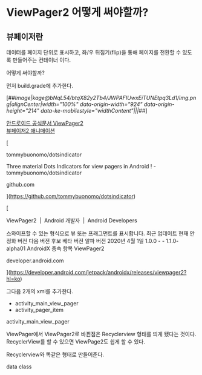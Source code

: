 # ViewPager2 어떻게 써야할까?

## 뷰페이저란

데이터를 페이지 단위로 표시하고, 좌/우 뒤집기(flip)을 통해 페이지를 전환할 수 있도록 만들어주는 컨테이너 이다.

어떻게 써야할까?

먼저 build.grade에 추가한다.

[##_Image|kage@bNqL54/btqX82y2Tb4/JWPAFIUwxEiTUNEtpq3Ld1/img.png|alignCenter|width="100%" data-origin-width="924" data-origin-height="214" data-ke-mobilestyle="widthContent"|||_##]

[안드로이드 공식문서 ViewPager2](https://developer.android.com/jetpack/androidx/releases/viewpager2?hl=ko)  
[뷰페이저2 애니매이션](https://github.com/tommybuonomo/dotsindicator)

[

tommybuonomo/dotsindicator

Three material Dots Indicators for view pagers in Android ! - tommybuonomo/dotsindicator

github.com



](https://github.com/tommybuonomo/dotsindicator)

[

ViewPager2  |  Android 개발자  |  Android Developers

스와이프할 수 있는 형식으로 뷰 또는 프래그먼트를 표시합니다. 최근 업데이트 현재 안정화 버전 다음 버전 후보 베타 버전 알파 버전 2020년 4월 1일 1.0.0 - - 1.1.0-alpha01 AndroidX 종속 항목 ViewPager2

developer.android.com



](https://developer.android.com/jetpack/androidx/releases/viewpager2?hl=ko)

그다음 2개의 xml를 추가한다.

- activity_main_view_pager
- activity_pager_item

activity_main_view_pager

ViewPager에서 ViewPager2로 바뀐점은 Recyclerview 형태를 띄게 됐다는 것이다.
RecyclerView를 할 수 있으면 ViewPage2도 쉽게 할 수 있다.

Recyclerview와 똑같은 형태로 만들어준다.

data class

